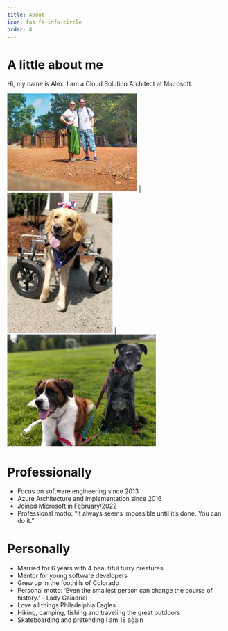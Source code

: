 ```yaml
---
title: About
icon: fas fa-info-circle
order: 4
---
```


# A little about me

 Hi, my name is Alex. I am a Cloud Solution Architect at Microsoft. 



![alt](/img/aboutme/Picture5.jpg) | ![alt](/img/aboutme/Picture3.jpg) | ![alt](/img/aboutme/Picture2.jpg)


# Professionally
- Focus on software engineering since 2013
- Azure Architecture and implementation since 2016
- Joined Microsoft in February/2022
- Professional motto: “It always seems impossible until it’s done. You can do it.”

# Personally 
- Married for 6 years with 4 beautiful furry creatures
- Mentor for young software developers
- Grew up in the foothills of Colorado
- Personal motto: ‘Even the smallest person can change the course of history.’ – Lady Galadriel
- Love all things Philadelphia Eagles
- Hiking, camping, fishing and traveling the great outdoors
- Skateboarding and pretending I am 18 again

